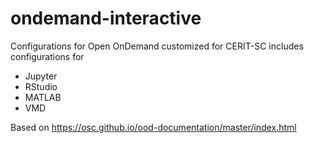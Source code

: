 # ondemand-interactive
Configurations for Open OnDemand customized for CERIT-SC
includes configurations for 
  - Jupyter
  - RStudio
  - MATLAB
  - VMD
  
  Based on https://osc.github.io/ood-documentation/master/index.html
